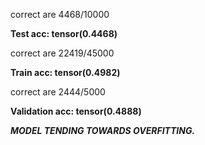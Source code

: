 correct are 4468/10000

**Test acc: tensor(0.4468)**

correct are 22419/45000

**Train acc: tensor(0.4982)**

correct are 2444/5000

**Validation acc: tensor(0.4888)**

**_MODEL TENDING TOWARDS OVERFITTING._**

